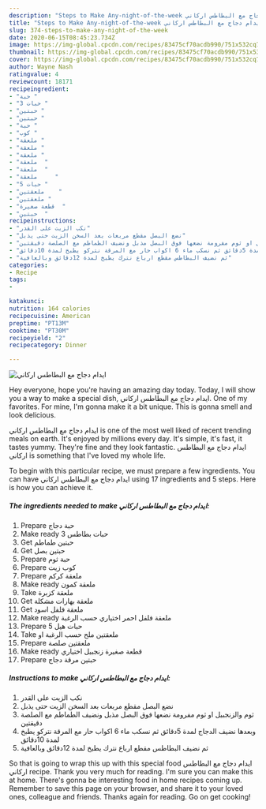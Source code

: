 ```yaml
---
description: "Steps to Make Any-night-of-the-week ايدام دجاج مع البطاطس اركاني"
title: "Steps to Make Any-night-of-the-week ايدام دجاج مع البطاطس اركاني"
slug: 374-steps-to-make-any-night-of-the-week
date: 2020-06-15T08:45:23.734Z
image: https://img-global.cpcdn.com/recipes/83475cf70acdb990/751x532cq70/الصورة-الرئيسية-لوصفةايدام-دجاج-مع-البطاطس-اركاني.jpg
thumbnail: https://img-global.cpcdn.com/recipes/83475cf70acdb990/751x532cq70/الصورة-الرئيسية-لوصفةايدام-دجاج-مع-البطاطس-اركاني.jpg
cover: https://img-global.cpcdn.com/recipes/83475cf70acdb990/751x532cq70/الصورة-الرئيسية-لوصفةايدام-دجاج-مع-البطاطس-اركاني.jpg
author: Wayne Nash
ratingvalue: 4
reviewcount: 18171
recipeingredient:
- "حبة "
- "3 حبات "
- "حبتين "
- "حبتين "
- "حبة "
- "كوب "
- "ملعقة "
- "ملعقة "
- "ملعقة "
- "ملعقة  "
- "ملعقة  "
- "ملعقة     "
- "5 حبات "
- "ملعقتين    "
- "ملعقتين "
- "قطعة صغيرة  "
- "حبتين  "
recipeinstructions:
- "نكب الزيت على القدر"
- "نضع البصل مقطع مربعات بعد السخن الزيت حتى يذبل"
- "ثوم والزنجبيل او ثوم مفرومة نضعها فوق البصل مذبل ونضيف الطماطم مع الصلصة دقيقتين"
- "وبعدها نضيف الدجاج لمدة 5دقائق ثم نسكب ماء 6 اكواب حار مع المرقة نتركو يطبخ لمدة 10دقائق"
- "ثم نضيف البطاطس مقطع ارباع نترك يطبخ لمدة 12دقائق وبالعافية"
categories:
- Recipe
tags:
- 

katakunci:  
nutrition: 164 calories
recipecuisine: American
preptime: "PT13M"
cooktime: "PT30M"
recipeyield: "2"
recipecategory: Dinner

---
```



![ايدام دجاج مع البطاطس اركاني](https://img-global.cpcdn.com/recipes/83475cf70acdb990/751x532cq70/الصورة-الرئيسية-لوصفةايدام-دجاج-مع-البطاطس-اركاني.jpg)

Hey everyone, hope you're having an amazing day today. Today, I will show you a way to make a special dish, ايدام دجاج مع البطاطس اركاني. One of my favorites. For mine, I'm gonna make it a bit unique. This is gonna smell and look delicious.



ايدام دجاج مع البطاطس اركاني is one of the most well liked of recent trending meals on earth. It's enjoyed by millions every day. It's simple, it's fast, it tastes yummy. They're fine and they look fantastic. ايدام دجاج مع البطاطس اركاني is something that I've loved my whole life.


To begin with this particular recipe, we must prepare a few ingredients. You can have ايدام دجاج مع البطاطس اركاني using 17 ingredients and 5 steps. Here is how you can achieve it.

<!--inarticleads1-->

##### The ingredients needed to make ايدام دجاج مع البطاطس اركاني:

1. Prepare حبة دجاج
1. Make ready 3 حبات بطاطس
1. Get حبتين طماطم
1. Get حبتين بصل
1. Prepare حبة ثوم
1. Prepare كوب زيت
1. Prepare ملعقة كركم
1. Make ready ملعقة كمون
1. Take ملعقة كزبرة
1. Get ملعقة بهارات مشكلة
1. Get ملعقة فلفل اسود
1. Make ready ملعقة فلفل احمر اختياري حسب الرغبة
1. Prepare 5 حبات هيل
1. Take ملعقتين ملح حسب الرغبة او
1. Prepare ملعقتين صلصة
1. Make ready قطعة صغيرة زنجبيل اختياري
1. Prepare حبتين مرقة دجاج




<!--inarticleads2-->

##### Instructions to make ايدام دجاج مع البطاطس اركاني:

1. نكب الزيت على القدر
1. نضع البصل مقطع مربعات بعد السخن الزيت حتى يذبل
1. ثوم والزنجبيل او ثوم مفرومة نضعها فوق البصل مذبل ونضيف الطماطم مع الصلصة دقيقتين
1. وبعدها نضيف الدجاج لمدة 5دقائق ثم نسكب ماء 6 اكواب حار مع المرقة نتركو يطبخ لمدة 10دقائق
1. ثم نضيف البطاطس مقطع ارباع نترك يطبخ لمدة 12دقائق وبالعافية




So that is going to wrap this up with this special food ايدام دجاج مع البطاطس اركاني recipe. Thank you very much for reading. I'm sure you can make this at home. There's gonna be interesting food in home recipes coming up. Remember to save this page on your browser, and share it to your loved ones, colleague and friends. Thanks again for reading. Go on get cooking!
